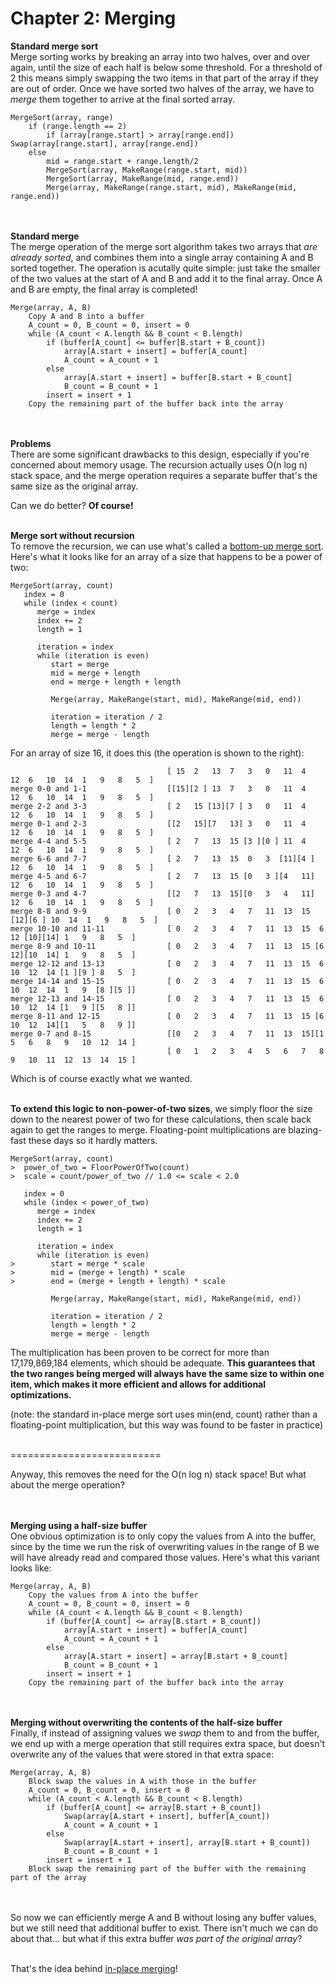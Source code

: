 Chapter 2: Merging
=============

<b>Standard merge sort</b><br/>
Merge sorting works by breaking an array into two halves, over and over again, until the size of each half is below some threshold. For a threshold of 2 this means simply swapping the two items in that part of the array if they are out of order. Once we have sorted two halves of the array, we have to <i>merge</i> them together to arrive at the final sorted array.<br/>

    MergeSort(array, range)
        if (range.length == 2)
            if (array[range.start] > array[range.end]) Swap(array[range.start], array[range.end])
        else
            mid = range.start + range.length/2
            MergeSort(array, MakeRange(range.start, mid))
            MergeSort(array, MakeRange(mid, range.end))
            Merge(array, MakeRange(range.start, mid), MakeRange(mid, range.end))

<br/><br/>
<b>Standard merge</b><br/>
The merge operation of the merge sort algorithm takes two arrays that <i>are already sorted</i>, and combines them into a single array containing A and B sorted together. The operation is acutally quite simple: just take the smaller of the two values at the start of A and B and add it to the final array. Once A and B are empty, the final array is completed!<br/>

    Merge(array, A, B)
        Copy A and B into a buffer
        A_count = 0, B_count = 0, insert = 0
        while (A_count < A.length && B_count < B.length)
            if (buffer[A_count] <= buffer[B.start + B_count])
                array[A.start + insert] = buffer[A_count]
                A_count = A_count + 1
            else
                array[A.start + insert] = buffer[B.start + B_count]
                B_count = B_count + 1
            insert = insert + 1
        Copy the remaining part of the buffer back into the array

<br/><br/>
<b>Problems</b><br/>
There are some significant drawbacks to this design, especially if you're concerned about memory usage. The recursion actually uses O(n log n) stack space, and the merge operation requires a separate buffer that's the same size as the original array.<br/>

Can we do better? <b>Of course!</b><br/><br/>


<b>Merge sort without recursion</b><br/>
To remove the recursion, we can use what's called a <a href="http://www.algorithmist.com/index.php/Merge_sort#Bottom-up_merge_sort">bottom-up merge sort</a>. Here's what it looks like for an array of a size that happens to be a power of two:<br/>

    MergeSort(array, count)
       index = 0
       while (index < count)
          merge = index
          index += 2
          length = 1
          
          iteration = index
          while (iteration is even)
             start = merge
             mid = merge + length
             end = merge + length + length
             
             Merge(array, MakeRange(start, mid), MakeRange(mid, end))
             
             iteration = iteration / 2
             length = length * 2
             merge = merge - length

For an array of size 16, it does this (the operation is shown to the right):

                                       [ 15  2   13  7   3   0   11  4   12  6   10  14  1   9   8   5  ]
    merge 0-0 and 1-1                  [[15][2 ] 13  7   3   0   11  4   12  6   10  14  1   9   8   5  ]
    merge 2-2 and 3-3                  [ 2   15 [13][7 ] 3   0   11  4   12  6   10  14  1   9   8   5  ]
    merge 0-1 and 2-3                  [[2   15][7   13] 3   0   11  4   12  6   10  14  1   9   8   5  ]
    merge 4-4 and 5-5                  [ 2   7   13  15 [3 ][0 ] 11  4   12  6   10  14  1   9   8   5  ]
    merge 6-6 and 7-7                  [ 2   7   13  15  0   3  [11][4 ] 12  6   10  14  1   9   8   5  ]
    merge 4-5 and 6-7                  [ 2   7   13  15 [0   3 ][4   11] 12  6   10  14  1   9   8   5  ]
    merge 0-3 and 4-7                  [[2   7   13  15][0   3   4   11] 12  6   10  14  1   9   8   5  ]
    merge 8-8 and 9-9                  [ 0   2   3   4   7   11  13  15 [12][6 ] 10  14  1   9   8   5  ]
    merge 10-10 and 11-11              [ 0   2   3   4   7   11  13  15  6   12 [10][14] 1   9   8   5  ]
    merge 8-9 and 10-11                [ 0   2   3   4   7   11  13  15 [6   12][10  14] 1   9   8   5  ]
    merge 12-12 and 13-13              [ 0   2   3   4   7   11  13  15  6   10  12  14 [1 ][9 ] 8   5  ]
    merge 14-14 and 15-15              [ 0   2   3   4   7   11  13  15  6   10  12  14  1   9  [8 ][5 ]]
    merge 12-13 and 14-15              [ 0   2   3   4   7   11  13  15  6   10  12  14 [1   9 ][5   8 ]]
    merge 8-11 and 12-15               [ 0   2   3   4   7   11  13  15 [6   10  12  14][1   5   8   9 ]]
    merge 0-7 and 8-15                 [[0   2   3   4   7   11  13  15][1   5   6   8   9   10  12  14 ]
                                       [ 0   1   2   3   4   5   6   7   8   9   10  11  12  13  14  15 ]
Which is of course exactly what we wanted.<br/><br/>

<b>To extend this logic to non-power-of-two sizes</b>, we simply floor the size down to the nearest power of two for these calculations, then scale back again to get the ranges to merge. Floating-point multiplications are blazing-fast these days so it hardly matters.

    MergeSort(array, count)
    >  power_of_two = FloorPowerOfTwo(count)
    >  scale = count/power_of_two // 1.0 <= scale < 2.0
       
       index = 0
       while (index < power_of_two)
          merge = index
          index += 2
          length = 1
          
          iteration = index
          while (iteration is even)
    >        start = merge * scale
    >        mid = (merge + length) * scale
    >        end = (merge + length + length) * scale
             
             Merge(array, MakeRange(start, mid), MakeRange(mid, end))
             
             iteration = iteration / 2
             length = length * 2
             merge = merge - length

The multiplication has been proven to be correct for more than 17,179,869,184 elements, which should be adequate. <b>This guarantees that the two ranges being merged will always have the same size to within one item, which makes it more efficient and allows for additional optimizations.</b><br/>

(note: the standard in-place merge sort uses min(end, count) rather than a floating-point multiplication, but this way was found to be faster in practice)<br/><br/>

==========================

Anyway, this removes the need for the O(n log n) stack space! But what about the merge operation?<br/><br/><br/>


<b>Merging using a half-size buffer</b><br/>
One obvious optimization is to only copy the values from A into the buffer, since by the time we run the risk of overwriting values in the range of B we will have already read and compared those values. Here's what this variant looks like:<br/>

    Merge(array, A, B)
        Copy the values from A into the buffer
        A_count = 0, B_count = 0, insert = 0
        while (A_count < A.length && B_count < B.length)
            if (buffer[A_count] <= array[B.start + B_count])
                array[A.start + insert] = buffer[A_count]
                A_count = A_count + 1
            else
                array[A.start + insert] = array[B.start + B_count]
                B_count = B_count + 1
            insert = insert + 1
        Copy the remaining part of the buffer back into the array

<br/><br/>
<b>Merging without overwriting the contents of the half-size buffer</b><br/>
Finally, if instead of assigning values we <i>swap</i> them to and from the buffer, we end up with a merge operation that still requires extra space, but doesn't overwrite any of the values that were stored in that extra space:<br/>

    Merge(array, A, B)
        Block swap the values in A with those in the buffer
        A_count = 0, B_count = 0, insert = 0
        while (A_count < A.length && B_count < B.length)
            if (buffer[A_count] <= array[B.start + B_count])
                Swap(array[A.start + insert], buffer[A_count])
                A_count = A_count + 1
            else
                Swap(array[A.start + insert], array[B.start + B_count])
                B_count = B_count + 1
            insert = insert + 1
        Block swap the remaining part of the buffer with the remaining part of the array

<br/><br/>
So now we can efficiently merge A and B without losing any buffer values, but we still need that additional buffer to exist. There isn't much we can do about that... but what if this extra buffer <i>was part of the original array</i>?<br/><br/>


That's the idea behind <a href="https://github.com/BonzaiThePenguin/WikiSort/blob/master/Chapter%203:%20In-Place.md">in-place merging</a>!
